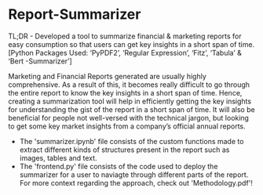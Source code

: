 # Report-Summarizer
TL;DR - Developed a tool to summarize financial & marketing reports for easy consumption so that users can get key insights in a short span of time. 
[Python Packages Used: ‘PyPDF2’, ‘Regular Expression’, ‘Fitz’, ‘Tabula’ & ‘Bert -Summarizer’]

Marketing and Financial Reports generated are usually highly comprehensive. As a result of this, it becomes really difficult to go through the entire report to know the key insights in a short span of time. Hence, creating a summarization tool will help in efficiently getting the key insights for understanding the gist of the report in a short span of time. It will also be beneficial for people not well-versed with the technical jargon, but looking to get some key market insights from a company’s official annual reports.

- The 'summarizer.ipynb' file consists of the custom functions made to extract different kinds of structures present in the report such as images, tables and text.
- The 'frontend.py' file consists of the code used to deploy the summarizer for a user to naviagte through different parts of the report.
For more context regarding the approach, check out 'Methodology.pdf'!
